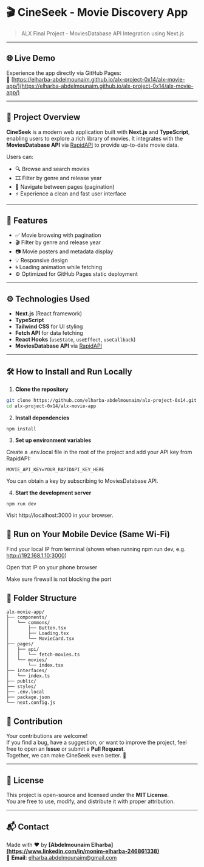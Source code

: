 # 🎬 CineSeek - Movie Discovery App

> ALX Final Project - MoviesDatabase API Integration using Next.js

---

## 🌐 Live Demo

Experience the app directly via GitHub Pages:  
🔗 [https://elharba-abdelmounaim.github.io/alx-project-0x14/alx-movie-app/](https://elharba-abdelmounaim.github.io/alx-project-0x14/alx-movie-app/)

---

## 🧠 Project Overview

**CineSeek** is a modern web application built with **Next.js** and **TypeScript**, enabling users to explore a rich library of movies. It integrates with the **MoviesDatabase API** via [RapidAPI](https://rapidapi.com/SAdrian/api/moviesdatabase) to provide up-to-date movie data.

Users can:
- 🔍 Browse and search movies
- 🎞️ Filter by genre and release year
- 📄 Navigate between pages (pagination)
- ⚡ Experience a clean and fast user interface

---

## 🚀 Features

- ✅ Movie browsing with pagination
- 🎬 Filter by genre and release year
- 📷 Movie posters and metadata display
- 💡 Responsive design
- 🌀 Loading animation while fetching
- ⚙️ Optimized for GitHub Pages static deployment

---

## ⚙️ Technologies Used

- **Next.js** (React framework)
- **TypeScript**
- **Tailwind CSS** for UI styling
- **Fetch API** for data fetching
- **React Hooks** (`useState`, `useEffect`, `useCallback`)
- **MoviesDatabase API** via [RapidAPI](https://rapidapi.com/)

---

## 🛠️ How to Install and Run Locally

1. **Clone the repository**

```bash
git clone https://github.com/elharba-abdelmounaim/alx-project-0x14.git
cd alx-project-0x14/alx-movie-app
```

2. **Install dependencies**
```
npm install
```

3. **Set up environment variables**

Create a .env.local file in the root of the project and add your API key from RapidAPI:
```
MOVIE_API_KEY=YOUR_RAPIDAPI_KEY_HERE
```

You can obtain a key by subscribing to MoviesDatabase API.

4. **Start the development server**


```
npm run dev
```
Visit http://localhost:3000 in your browser.


## 📱 Run on Your Mobile Device (Same Wi-Fi)
Find your local IP from terminal (shown when running npm run dev, e.g. http://192.168.1.10:3000)

Open that IP on your phone browser

Make sure firewall is not blocking the port


## 📁 Folder Structure
```
alx-movie-app/
├── components/
│   └── commons/
│       ├── Button.tsx
│       ├── Loading.tsx
│       └── MovieCard.tsx
├── pages/
│   ├── api/
│   │   └── fetch-movies.ts
│   └── movies/
│       └── index.tsx
├── interfaces/
│   └── index.ts
├── public/
├── styles/
├── .env.local
├── package.json
└── next.config.js
```
## 🤝 Contribution

Your contributions are welcome!  
If you find a bug, have a suggestion, or want to improve the project, feel free to open an **Issue** or submit a **Pull Request**.  
Together, we can make CineSeek even better. 🚀

---

## 📜 License

This project is open-source and licensed under the **MIT License**.  
You are free to use, modify, and distribute it with proper attribution.

---

## 📬 Contact

Made with ❤️ by **[Abdelmounaim Elharba][(https://www.linkedin.com/in/monim-elharba-246861338)](https://www.linkedin.com/in/abdelmounaim-elharba-246861338/)**  
📧 **Email**: [elharba.abdelmounaim@gmail.com](mailto:elharba.abdelmounaim@gmail.com)  

